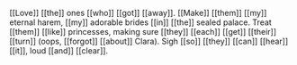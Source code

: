 [[Love]] [[the]] ones [[who]] [[got]] [[away]]. [[Make]] [[them]] [[my]] eternal harem, [[my]] adorable brides [[in]] [[the]] sealed palace. Treat [[them]] [[like]] princesses, making sure [[they]] [[each]] [[get]] [[their]] [[turn]] (oops, [[forgot]] [[about]] Clara). Sigh [[so]] [[they]] [[can]] [[hear]] [[it]], loud [[and]] [[clear]].  
